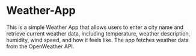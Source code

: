 # Weather-App
This is a simple Weather App that allows users to enter a city name and retrieve current weather data, including temperature, weather description, humidity, wind speed, and how it feels like. The app fetches weather data from the OpenWeather API.
